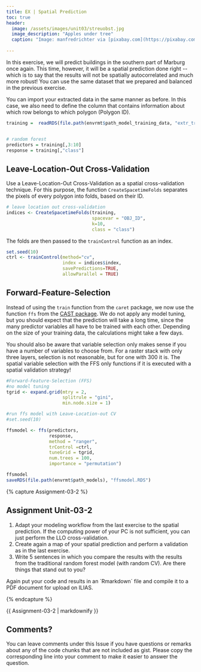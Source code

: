```yaml
---
title: EX | Spatial Prediction
toc: true
header:
  image: /assets/images/unit03/streuobst.jpg
  image_description: "Apples under tree"
  caption: "Image: manfredrichter via [pixabay.com](https://pixabay.com/de/photos/%C3%A4pfel-streuobst-obstbaum-apfelbaum-3684775/)"
 
---
```


In this exercise, we will predict buildings in the southern part of Marburg once again. This time, however, it will be a spatial prediction done right -- which is to say that the results will not be spatially autocorrelated and much more robust! You can use the same dataset that we prepared and balanced in the previous exercise. 

You can import your extracted data in the same manner as before. In this case, we also need to define the column that contains information about which row belongs to which polygon (Polygon ID).

```r
training =  readRDS(file.path(envrmt$path_model_training_data, "extr_train.RDS")) 


# random forest
predictors = training[,3:10]
response = training[,"class"]
```

## Leave-Location-Out Cross-Validation
Use a Leave-Location-Out Cross-Validation as a spatial cross-validation technique. For this purpose, the function `CreateSpacetimeFolds` separates the pixels of every polygon into folds, based on their ID.

```r
# leave location out cross-validation
indices <- CreateSpacetimeFolds(training, 
                                spacevar = "OBJ_ID", 
                                k=10, 
                                class = "class")
```

The folds are then passed to the `trainControl` function as an index.

```r
set.seed(10)
ctrl <- trainControl(method="cv",
                     index = indices$index,
                     savePredictions=TRUE,
                     allowParallel = TRUE)
```


## Forward-Feature-Selection

Instead of using the `train` function from the `caret` package, we now use the function `ffs` from the [CAST package](https://cran.r-project.org/web/packages/CAST/index.html). We do not apply any model tuning, but you should expect that the prediction will take a long time, since the many predictor variables all have to be trained with each other. Depending on the size of your training data, the calculations might take a few days.

You should also be aware that variable selection only makes sense if you have a number of variables to choose from. For a raster stack with only three layers, selection is not reasonable, but for one with 300 it is. The spatial variable selection with the FFS only functions if it is executed with a spatial validation strategy!
```r
#Forward-Feature-Selection (FFS)
#no model tuning
tgrid <- expand.grid(mtry = 2,
                     splitrule = "gini",
                     min.node.size = 1)

#run ffs model with Leave-Location-out CV
#set.seed(10)

ffsmodel <- ffs(predictors,
                response,
                method = "ranger",
                trControl =ctrl,
                tuneGrid = tgrid,
                num.trees = 100,
                importance = "permutation")

ffsmodel
saveRDS(file.path(envrmt$path_models), "ffsmodel.RDS")
```



{% capture Assignment-03-2 %}

## Assignment Unit-03-2

1.	Adapt your modeling workflow from the last exercise to the spatial prediction. If the computing power of your PC is not sufficient, you can just perform the LLO cross-validation.
2.	Create again a map of your spatial prediction and perform a validation as in the last exercise.
3.	Write 5 sentences in which you compare the results with the results from the traditional random forest model (with random CV). Are there things that stand out to you? 

Again put your code and results in an ´Rmarkdown´ file and compile it to a PDF document for upload on ILIAS.

{% endcapture %}
<div class="notice--success">
  {{ Assignment-03-2 | markdownify }}
</div>

## Comments?
You can leave comments under this Issue if you have questions or remarks about any of the code chunks that are not included as gist. Please copy the corresponding line into your comment to make it easier to answer the question. 

<script src="https://utteranc.es/client.js"
        repo="GeoMOER/geoAI"
        issue-term="GeoAI_2021_unit_03_EX_Spatial_prediction"
        theme="github-light"
        crossorigin="anonymous"
        async>
</script>
